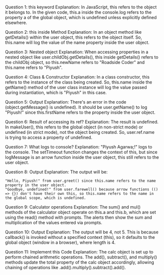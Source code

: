 Question 1: this keyword
Explanation: In JavaScript, this refers to the object it belongs to. In the given code, this.a inside the console.log refers to the property a of the global object, which is undefined unless explicitly defined elsewhere.

Question 2: this inside Method
Explanation: In an object method like getDetails() within the user object, this refers to the object itself. So, this.name will log the value of the name property inside the user object.

Question 3: Nested object
Explanation: When accessing properties in a nested object like user.childObj.getDetails(), this inside getDetails() refers to the childObj object, so this.newName refers to "Roadside Coder" and this.name refers to "Piyush".

Question 4: Class & Constructor
Explanation: In a class constructor, this refers to the instance of the class being created. So, this.name inside the getName() method of the user class instance will log the value passed during instantiation, which is "Piyush" in this case.

Question 5: Output
Explanation: There's an error in the code (object.getMessage() is undefined). It should be user.getName() to log "Piyush!" since this.firstName refers to the property inside the user object.

Question 6: Result of accessing its ref?
Explanation: The result is undefined. In makeUser(), this refers to the global object (in non-strict mode) or undefined (in strict mode), not the object being created. So, user.ref.name is trying to access a property of undefined.

Question 7: What logs to console?
Explanation: "Piyush Agarwa;!" logs to the console. The setTimeout function changes the context of this, but since logMessage is an arrow function inside the user object, this still refers to the user object.

Question 8: Output
Explanation: The output will be:

    "Hello, Piyush!" from user.greet() since this.name refers to the name property in the user object.
    "Goodbye, undefined!" from user.farewell() because arrow functions (() => {}) don't have their own this, so this.name refers to the name in the global scope, which is undefined.

Question 9: Calculator operations
Explanation: The sum() and mul() methods of the calculator object operate on this.a and this.b, which are set using the read() method with prompts. The alerts then show the sum and multiplication of the values entered via prompts.

Question 10: Output
Explanation: The output will be 4, not 5. This is because callback() is invoked without a specified context (this), so it defaults to the global object (window in a browser), where length is 4.

Question 11: Implement this Code
Explanation: The calc object is set up to perform chained arithmetic operations. The add(), subtract(), and multiply() methods update the total property of the calc object accordingly, allowing chaining of operations like .add().multiply().subtract().add().
